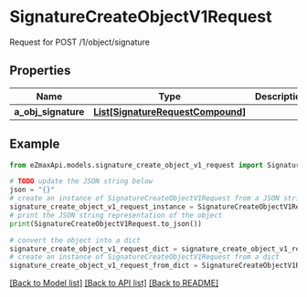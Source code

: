 # SignatureCreateObjectV1Request

Request for POST /1/object/signature

## Properties

Name | Type | Description | Notes
------------ | ------------- | ------------- | -------------
**a_obj_signature** | [**List[SignatureRequestCompound]**](SignatureRequestCompound.md) |  | 

## Example

```python
from eZmaxApi.models.signature_create_object_v1_request import SignatureCreateObjectV1Request

# TODO update the JSON string below
json = "{}"
# create an instance of SignatureCreateObjectV1Request from a JSON string
signature_create_object_v1_request_instance = SignatureCreateObjectV1Request.from_json(json)
# print the JSON string representation of the object
print(SignatureCreateObjectV1Request.to_json())

# convert the object into a dict
signature_create_object_v1_request_dict = signature_create_object_v1_request_instance.to_dict()
# create an instance of SignatureCreateObjectV1Request from a dict
signature_create_object_v1_request_from_dict = SignatureCreateObjectV1Request.from_dict(signature_create_object_v1_request_dict)
```
[[Back to Model list]](../README.md#documentation-for-models) [[Back to API list]](../README.md#documentation-for-api-endpoints) [[Back to README]](../README.md)


